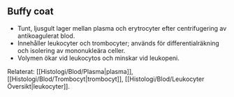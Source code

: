 ## Buffy coat

- Tunt, ljusgult lager mellan plasma och erytrocyter efter centrifugering av antikoagulerat blod.  
- Innehåller leukocyter och trombocyter; används för differentialräkning och isolering av mononukleära celler.  
- Volymen ökar vid leukocytos och minskar vid leukopeni.

Relaterat: [[Histologi/Blod/Plasma|plasma]], [[Histologi/Blod/Trombocyt|trombocyt]], [[Histologi/Blod/Leukocyter Översikt|leukocyter]].
